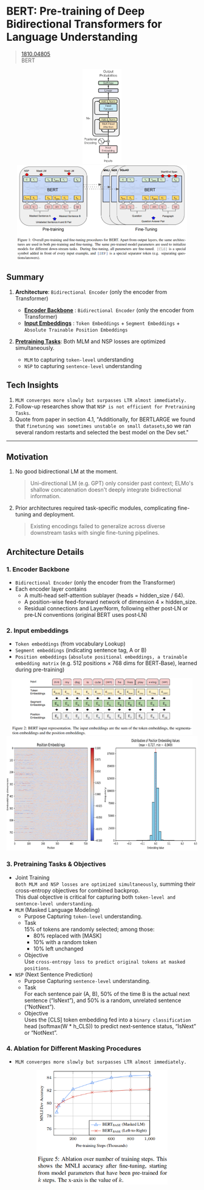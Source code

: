 # BERT: Pre-training of Deep Bidirectional Transformers for Language Understanding
> [1810.04805](https://arxiv.org/abs/1810.04805)<br>
> BERT
<div align=center><img src="/figures/1810.04805.01.png" style="height: 250px; width: auto;"/> <img src="/figures/1810.04805.02.png" style="height: 250px; width: auto;"/></div>

## Summary 
1. **Architecture**: `Bidirectional Encoder` (only the encoder from Transformer)
    - [**Encoder Backbone**](#1-encoder-backbone) : `Bidirectional Encoder` (only the encoder from Transformer)
    - [**Input Embeddings**](#2-input-embeddings) : `Token Embeddings` + `Segment Embeddings` + `Absolute Trainable Position Embeddings`

2. [**Pretraining Tasks**](#3-pretraining-tasks--objectives): Both MLM and NSP losses are optimized simultaneously.
    - `MLM` to capturing `token-level` understanding 
    - `NSP` to capturing `sentence-level` understanding 

## Tech Insights 
1. `MLM converges more slowly but surpasses LTR almost immediately.`
2. Follow-up researches show that `NSP is not efficient for Pretraining Tasks`.
3. Quote from paper in section 4.1, "Additionally, for BERTLARGE we found that `finetuning was sometimes unstable on small datasets`,so we ran several random restarts and selected the  best model on the Dev set."
   
---

## Motivation 
1. No good bidirectional LM at the moment.<br>
   > Uni-directional LM (e.g. GPT) only consider past context; ELMo's shallow concatenation doesn't deeply integrate bidirectional information.
2. Prior architectures required task-specific modules, complicating fine-tuning and deployment.
   > Existing encodings failed to generalize across diverse downstream tasks with single fine-tuning pipelines.

## Architecture Details
### 1. Encoder Backbone
- `Bidirectional Encoder` (only the encoder from the Transformer)
- Each encoder layer contains
    - A multi-head self-attention sublayer (heads = hidden_size / 64).
    - A position-wise feed-forward network of dimension 4 × hidden_size.
    - Residual connections and LayerNorm, following either post‑LN or pre‑LN conventions (original BERT uses post‑LN)
 
### 2. Input embeddings
- `Token embeddings` (from vocabulary Lookup)
- `Segment embeddings` (indicating sentence tag, A or B)
- `Position embeddings` (`absolute positional embeddings, a trainable embedding matrix` (e.g. 512 positions × 768 dims for BERT‑Base), learned during pre-training)
<div align=center><img src="/figures/1810.04805.03.png" style="height: 150px; width: auto;"/></div>
<div align=center><img src="/figures/1810.04805.04.png" style="height: 300px; width: auto;"/></div>

### 3. Pretraining Tasks & Objectives
- Joint Training<br>
  `Both MLM and NSP losses are optimized simultaneously`, summing their cross-entropy objectives for combined backprop.<br>
  This dual objective is critical for capturing both `token-level and sentence-level understanding`.
- `MLM` (Masked Language Modeling)<br>
    - Purpose
      Capturing `token-level` understanding.
    - Task<br>
      15% of tokens are randomly selected; among those:
        - 80% replaced with [MASK]
        - 10% with a random token
        - 10% left unchanged
    - Objective<br>
      Use `cross‑entropy loss to predict original tokens at masked positions`.
- `NSP` (Next Sentence Prediction)
    - Purpose
      Capturing `sentence-level` understanding.
    - Task<br>
      For each sentence pair (A, B), 50% of the time B is the actual next sentence (“IsNext”), and 50% is a random, unrelated sentence (“NotNext”).
    - Objective<br>
      Uses the [CLS] token embedding fed into a `binary classification` head (softmax(W * h_CLS)) to predict next‑sentence status, “IsNext” or “NotNext”.
      
### 4. Ablation for Different Masking Procedures
- `MLM converges more slowly but surpasses LTR almost immediately.`
<div align=center><img src="/figures/1810.04805.05.png" style="height: 300px; width: auto;"/></div>
